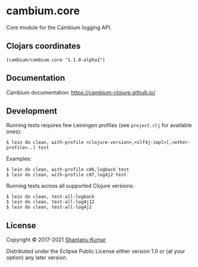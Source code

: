 # cambium.core

Core module for the Cambium logging API.


## Clojars coordinates

`[cambium/cambium.core "1.1.0-alpha1"]`


## Documentation

Cambium documentation: https://cambium-clojure.github.io/


## Development

Running tests requires few Leiningen profiles (see `project.clj` for available ones):
```shell
$ lein do clean, with-profile <clojure-version>,<slf4j-impl>[,<other-profile>..] test
```

Examples:
```shell
$ lein do clean, with-profile c06,logback test
$ lein do clean, with-profile c07,log4j2 test
```

Running tests across all supported Clojure versions:
```shell
$ lein do clean, test-all-logback
$ lein do clean, test-all-log4j12
$ lein do clean, test-all-log4j2
```


## License

Copyright © 2017-2021 [Shantanu Kumar](https://github.com/kumarshantanu)

Distributed under the Eclipse Public License either version 1.0 or (at
your option) any later version.
